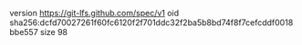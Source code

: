 version https://git-lfs.github.com/spec/v1
oid sha256:dcfd70027261f60fc6120f2f701ddc32f2ba5b8bd74f8f7cefcddf0018bbe557
size 98
